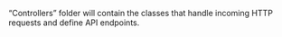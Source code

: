 “Controllers” folder will contain the classes that handle incoming HTTP requests and define API endpoints.